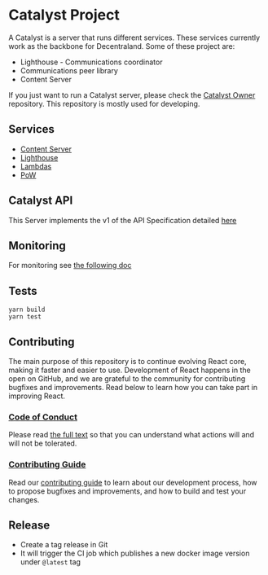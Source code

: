 # Catalyst Project

A Catalyst is a server that runs different services. These services currently work as the backbone for Decentraland. Some of these project are:

- Lighthouse - Communications coordinator
- Communications peer library
- Content Server

If you just want to run a Catalyst server, please check the [Catalyst Owner](https://github.com/decentraland/catalyst-owner) repository. This repository is mostly used for developing.

## Services

- [Content Server](content)
- [Lighthouse](comms)
- [Lambdas](lambdas)
- [PoW](https://github.com/decentraland/pow-authorization-server)

## Catalyst API

This Server implements the v1 of the API Specification detailed [here](https://github.com/decentraland/catalyst-api-specs)

## Monitoring

For monitoring see [the following doc](docs/MONITORING.md)

## Tests

```
yarn build
yarn test
```

## Contributing

The main purpose of this repository is to continue evolving React core, making it faster and easier to use. Development of React happens in the open on GitHub, and we are grateful to the community for contributing bugfixes and improvements. Read below to learn how you can take part in improving React.

### [Code of Conduct](https://github.com/decentraland/catalyst/blob/master/docs/CODE_OF_CONDUCT.md)

Please read [the full text](https://github.com/decentraland/catalyst/blob/master/docs/CODE_OF_CONDUCT.md) so that you can understand what actions will and will not be tolerated.

### [Contributing Guide](https://github.com/decentraland/catalyst/blob/master/docs/CONTRIBUTING.md)

Read our [contributing guide](https://github.com/decentraland/catalyst/blob/master/docs/CONTRIBUTING.md) to learn about our development process, how to propose bugfixes and improvements, and how to build and test your changes.

## Release

- Create a tag release in Git
- It will trigger the CI job which publishes a new docker image version under `@latest` tag
